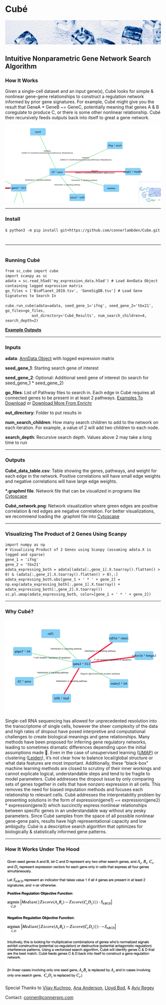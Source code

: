 # Cubé
![Cubé](https://github.com/connerlambden/Cube/raw/main/images/cube%CC%81_header.jpg)
## Intuitive Nonparametric Gene Network Search Algorithm


### How It Works
Given a single-cell dataset and an input gene(s), Cubé looks for simple & nonlinear gene-gene relationships to construct a regulation network informed by prior gene signatures. For example, Cubé might give you the result that GeneA * GeneB ~= GeneC, potentially meaning that genes A & B coregulate to produce C, or there is some other nonlinear relationship. Cubé then recursively feeds outputs back into itself to great a gene network.

![Cubé](https://github.com/connerlambden/Cube/raw/main/images/cube_network_genes_discovery.png)

***

### Install


`$ python3 -m pip install git+https://github.com/connerlambden/Cube.git`

#
***
#

### Running Cubé

```
from sc_cube import cube
import scanpy as sc
adata = sc.read_h5ad('my_expression_data.h5ad') # Load AnnData Object containing logged expression matrix
go_files = ['BioPlanet_2019.tsv', 'GeneSigDB.tsv'] # Load Gene Signatures to Search In

cube.run_cube(adata=adata, seed_gene_1='ifng', seed_gene_2='tbx21', go_files=go_files, 
            out_directory='Cubé_Results', num_search_children=4, search_depth=2)
```

__[Example Outputs](https://github.com/connerlambden/Cube/blob/main/cube_example_results.zip?raw=true)__


***


### Inputs



__adata__: [AnnData Object](https://anndata.readthedocs.io/en/latest/) with logged expression matrix

__seed_gene_1__: Starting search gene of interest

__seed_gene_2__: Optional: Additional seed gene of interest (to search for seed_gene_1 * seed_gene_2)

__go_files__: List of Pathway files to search in. Each edge in Cubé requires all connected genes to be present in at least 2 pathways. [Examples To Download](https://github.com/connerlambden/Cube/tree/main/pathways) or [Download More From Enrichr](https://maayanlab.cloud/Enrichr/#stats)

__out_directory__: Folder to put results in

__num_search_children__: How many search children to add to the network on each iteration. For example, a value of 2 will add two children to each node.

__search_depth__: Recursive search depth. Values above 2 may take a long time to run


***

### Outputs



__Cubé_data_table.csv__: Table showing the genes, pathways, and weight for each edge in the network. Positive correlations will have small edge weights and negative correlations will have large edge weights.

__*.graphml file__. Network file that can be visualized in programs like [Cytoscape](https://cytoscape.org/)

__Cubé_network.png__: Network visualization where green edges are positive correlation & red edges are negative correlation. For better visualizations, we recommend loading the .graphml file into [Cytoscape](https://cytoscape.org/)

***


### Visualizing The Product of 2 Genes Using Scanpy

```
import numpy as np
# Visualizing Product of 2 Genes using Scanpy (assuming adata.X is logged and sparse)
gene_1 = 'ifng'
gene_2 = 'tbx21'
adata_expressing_both = adata[(adata[:,gene_1].X.toarray().flatten() > 0) & (adata[:,gene_2].X.toarray().flatten() > 0),:]
adata_expressing_both.obs[gene_1 + ' * ' + gene_2] = np.exp(adata_expressing_both[:,gene_1].X.toarray() + adata_expressing_both[:,gene_2].X.toarray())
sc.pl.umap(adata_expressing_both, color=[gene_1 + ' * ' + gene_2])
```

***


### Why Cubé?

![Cubé](https://github.com/connerlambden/Cube/raw/main/images/gata3_cube_gene_network.png)


Single-cell RNA sequencing has allowed for unprecedented resolution into the transcriptome of single cells, however the sheer complexity of the data and high rates of dropout have posed interpretive and computational challenges to create biological meanings and gene relationships. Many methods have been proposed for inferring gene regulatory networks, leading to sometimes dramatic differences depending upon the initial assumptions made 😬. Even in the case of unsupervised learning ([UMAP](https://umap-learn.readthedocs.io/en/latest/)) or clustering ([Leiden](https://github.com/vtraag/leidenalg)), it’s not clear how to balance local/global structure or what data features are most important. Additionally, these “black-box” machine learning methods are closed to scrutiny of their inner workings and cannot explicate logical, understandable steps and tend to be fragile to model parameters. Cubé addresses the dropout issue by only comparing sets of genes together in cells that have nonzero expression in all cells. This removes the need for biased imputation methods and focuses each relationship to relevant cells. Cubé addresses the interpretability problem by presenting solutions in the form of expression(gene1) ~= expression(gene2) * expression(gene3) which succinctly express nonlinear relationships between specific genes in an understandable way without any pesky parameters. Since Cubé samples from the space of all possible nonlinear gene-gene pairs, results have high representational capacity and low ambiguity. Cubé is a descriptive search algorithm that optimizes for biologically & statistically informed gene patterns.

***

### How It Works Under The Hood

![Cubé](https://github.com/connerlambden/Cube/raw/main/images/cube_gene_regulatory_network.png)

Special Thanks to [Vijay Kuchroo](https://kuchroolab.bwh.harvard.edu/), [Ana Anderson](https://anacandersonlab.com/), [Lloyd Bod](https://twitter.com/lloydcaipi), & [Aviv Regev](https://www.broadinstitute.org/regev-lab)

Contact: conner@connerpro.com